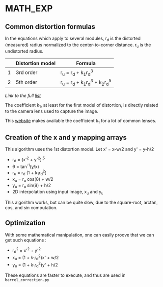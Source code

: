 # MATH_EXP

## Common distortion formulas
In the equations which apply to several modules, r<sub>d</sub> is the distorted (measured) radius normalized to the center-to-corner distance. r<sub>u</sub> is the undistorted radius.

| | Distortion model | Formula |
|-|------------------|---------|
|1|3rd order|r<sub>u</sub> = r<sub>d</sub> + k<sub>1</sub>r<sub>d</sub><sup>3</sup>|
|2|5th order|r<sub>u</sub> = r<sub>d</sub> + k<sub>1</sub>r<sub>d</sub><sup>3</sup> +  k<sub>2</sub>r<sub>d</sub><sup>5</sup>|

*Link to the full [list](http://www.imatest.com/docs/distortion-methods-and-modules)*

The coefficient k<sub>1</sub>, at least for the first model of distortion, is directly related to the camera lens used to capture the image.

This [website](www.opticallimits.com) makes available the coefficient k<sub>1</sub> for a lot of common lenses.

## Creation of the x and y mapping arrays
This algorithm uses the 1st distortion model.
Let x' = x-w/2 and y' = y-h/2

- r<sub>d</sub> = (x'<sup>2</sup> + y'<sup>2</sup>)<sup>.5</sup>
- &theta; = tan<sup>-1</sup>(y/x)
- r<sub>u</sub> = r<sub>d</sub> (1 + k<sub>1</sub>r<sub>d</sub><sup>2</sup>)
- x<sub>u</sub> = r<sub>u</sub> cos(&theta;) + w/2
- y<sub>u</sub> = r<sub>u</sub> sin(&theta;) + h/2
- 2D interpolation using input image, x<sub>u</sub> and y<sub>u</sub>

This algorithm works, but can be quite slow, due to the square-root, arctan, cos, and sin computation.

## Optimization
With some mathematical manipulation, one can easily proove that we can get such equations :
- r<sub>d</sub><sup>2</sup> = x'<sup>2</sup> + y'<sup>2</sup>
- x<sub>u</sub> = (1 + k<sub>1</sub>r<sub>d</sub><sup>2</sup>)x' + w/2
- y<sub>u</sub> = (1 + k<sub>1</sub>r<sub>d</sub><sup>2</sup>)y' + h/2

These equations are faster to execute, and thus are used in `barrel_correction.py`
